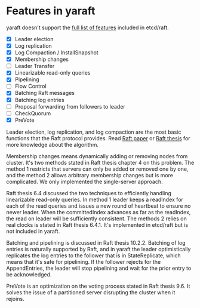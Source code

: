 # Features in yaraft

yaraft doesn't support the [full list of features](https://github.com/coreos/etcd/tree/master/raft#features) 
included in etcd/raft.

- [x] Leader election
- [x] Log replication
- [x] Log Compaction / InstallSnapshot
- [x] Membership changes
- [ ] Leader Transfer
- [x] Linearizable read-only queries
- [x] Pipelining
- [ ] Flow Control
- [x] Batching Raft messages
- [x] Batching log entries
- [ ] Proposal forwarding from followers to leader
- [ ] CheckQuorum
- [x] PreVote

Leader election, log replication, and log compaction are the most basic functions that the Raft protocol provides. 
Read [Raft paper](https://raft.github.io/raft.pdf) or [Raft thesis](https://ramcloud.stanford.edu/~ongaro/thesis.pdf) 
for more knowledge about the algorithm.

Membership changes means dynamically adding or removing nodes from cluster. It's two methods stated in
Raft thesis chapter 4 on this problem. The method 1 restricts that servers can only be added or removed 
one by one, and the method 2 allows arbitrary membership changes but is more complicated.
We only implemented the single-server approach.

Raft thesis 6.4 discussed the two techniques to efficiently handling linearizable read-only queries. In method 1 leader keeps a readIndex for each of the read queries and issues a new round of heartbeat to ensure no newer leader. When the committedIndex advances as far as the readIndex, the read on leader will be sufficiently consistent. The methods 2 relies on real clocks is stated in Raft thesis 6.4.1. It's implemented in etcd/raft but is not included in yaraft.

Batching and pipelining is discussed in Raft thesis 10.2.2. Batching of log entries is naturally supported by Raft, and in yaraft the leader optimistically replicates the log entries to the follower that is in StateReplicate, which means that it's safe for pipelining. If the follower rejects for the AppendEntries, the leader will stop pipelining and wait for the prior entry to be acknowledged.

PreVote is an optimization on the voting process stated in Raft thesis 9.6. It solves the issue of a partitioned server disrupting the cluster when it rejoins.
